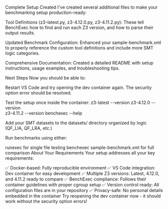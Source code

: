Complete Setup Created
I've created several additional files to make your benchmarking setup production-ready:

Tool Definitions (z3-latest.py, z3-4.12.0.py, z3-4.11.2.py): These tell BenchExec how to find and run each Z3 version, and how to parse their output results.

Updated Benchmark Configuration: Enhanced your sample-benchmark.xml to properly reference the custom tool definitions and include more SMT logic categories.

Comprehensive Documentation: Created a detailed README with setup instructions, usage examples, and troubleshooting tips.

Next Steps
Now you should be able to:

Restart VS Code and try opening the dev container again. The security option error should be resolved.

Test the setup once inside the container:
z3-latest --version
z3-4.12.0 --version  
z3-4.11.2 --version
benchexec --help

Add your SMT datasets to the datasets/ directory organized by logic (QF_LIA, QF_LRA, etc.)

Run benchmarks using either:

runexec for single file testing
benchexec sample-benchmark.xml for full comparison
About Your Requirements
Your setup addresses all your key requirements:

✅ Docker-based: Fully reproducible environment
✅ VS Code integration: Dev container for easy development
✅ Multiple Z3 versions: Latest, 4.12.0, and 4.11.2 ready to compare
✅ BenchExec compliance: Follows their container guidelines with proper cgroup setup
✅ Version control ready: All configuration files are in your repository
✅ Privacy-safe: No personal details embedded in the container
Try reopening the dev container now - it should work without the security option errors!
